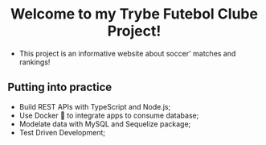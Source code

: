 <h1 align="center"> Welcome to my Trybe Futebol Clube Project!</h1>

- This project is an informative website about soccer' matches and rankings!

## Putting into practice

- Build REST APIs with TypeScript and Node.js;
- Use Docker 🐳 to integrate apps to consume database;
- Modelate data with MySQL and Sequelize package;
- Test Driven Development;
